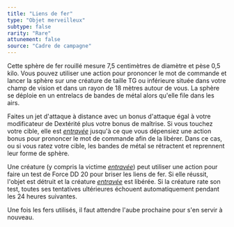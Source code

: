 ```yaml
---
title: "Liens de fer"
type: "Objet merveilleux"
subtype: false
rarity: "Rare"
attunement: false
source: "Cadre de campagne"
---
```

Cette sphère de fer rouillé mesure 7,5 centimètres de diamètre et pèse 0,5 kilo. Vous pouvez utiliser une action pour prononcer le mot de commande et lancer la sphère sur une créature de taille TG ou inférieure située dans votre champ de vision et dans un rayon de 18 mètres autour de vous. La sphère se déploie en un entrelacs de bandes de métal alors qu'elle file dans les airs.

Faites un jet d'attaque à distance avec un bonus d'attaque égal à votre modificateur de Dextérité plus votre bonus de maîtrise. Si vous touchez votre cible, elle est [_entravée_](/gerer-la-sante-du-personnage/#entrave) jusqu'à ce que vous dépensiez une action bonus pour prononcer le mot de commande afin de la libérer. Dans ce cas, ou si vous ratez votre cible, les bandes de métal se rétractent et reprennent leur forme de sphère.

Une créature (y compris la victime [_entravée_](/gerer-la-sante-du-personnage/#entrave)) peut utiliser une action pour faire un test de Force DD 20 pour briser les liens de fer. Si elle réussit, l'objet est détruit et la créature [_entravée_](/gerer-la-sante-du-personnage/#entrave) est libérée. Si la créature rate son test, toutes ses tentatives ultérieures échouent automatiquement pendant les 24 heures suivantes.

Une fois les fers utilisés, il faut attendre l'aube prochaine pour s'en servir à nouveau.
